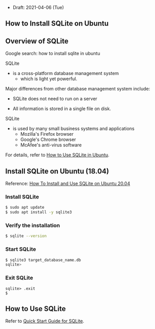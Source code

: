 

* Draft: 2021-04-06 (Tue)

## How to Install SQLite on Ubuntu

## Overview of SQLite

Google search: how to install sqlite in ubuntu

SQLite

* is a cross-platform database management system
  * which is light yet powerful.

Major differences from other database management system include:

* SQLite does not need to run on a server

* All information is stored in a single file on disk.

SQLite

* is used by many small business systems and applications
  * Mozilla's Firefox browser
  * Google's Chrome browser
  * McAfee's anti-virus software

For details, refer to [How to Use SQLite in Ubuntu](https://smallbusiness.chron.com/use-sqlite-ubuntu-46774.html).

## Install SQLite on Ubuntu (18.04)

Reference: [How To Install and Use SQLite on Ubuntu 20.04](https://www.digitalocean.com/community/tutorials/how-to-install-and-use-sqlite-on-ubuntu-20-04)

### Install SQLite

```bash
$ sudo apt update
$ sudo apt install -y sqlite3
```

### Verify the installation

```bash
$ sqlite --version
```

### Start SQLite

```bash
$ sqlite3 target_database_name.db
sqlite>
```

### Exit SQLite

```sqlite
sqlite> .exit
$
```

## How to Use SQLite

Refer to [Quick Start Guide for SQLite](QUICK_START-SQLite.md). 